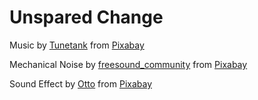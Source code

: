 # Unspared Change
 
Music by <a href="https://pixabay.com/users/tunetank-50201703/?utm_source=link-attribution&utm_medium=referral&utm_campaign=music&utm_content=348133">Tunetank</a> from <a href="https://pixabay.com//?utm_source=link-attribution&utm_medium=referral&utm_campaign=music&utm_content=348133">Pixabay</a>

Mechanical Noise by <a href="https://pixabay.com/users/freesound_community-46691455/?utm_source=link-attribution&utm_medium=referral&utm_campaign=music&utm_content=25592">freesound_community</a> from <a href="https://pixabay.com//?utm_source=link-attribution&utm_medium=referral&utm_campaign=music&utm_content=25592">Pixabay</a>

Sound Effect by <a href="https://pixabay.com/users/voicebosch-30143949/?utm_source=link-attribution&utm_medium=referral&utm_campaign=music&utm_content=180579">Otto</a> from <a href="https://pixabay.com/sound-effects//?utm_source=link-attribution&utm_medium=referral&utm_campaign=music&utm_content=180579">Pixabay</a>
